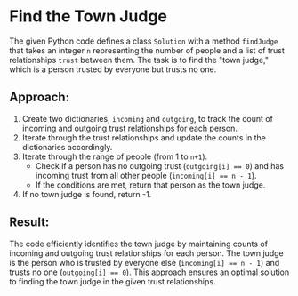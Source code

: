 # Find the Town Judge

The given Python code defines a class `Solution` with a method `findJudge` that takes an integer `n` representing the number of people and a list of trust relationships `trust` between them. The task is to find the "town judge," which is a person trusted by everyone but trusts no one.

## Approach:

1. Create two dictionaries, `incoming` and `outgoing`, to track the count of incoming and outgoing trust relationships for each person.
2. Iterate through the trust relationships and update the counts in the dictionaries accordingly.
3. Iterate through the range of people (from 1 to `n+1`).
   - Check if a person has no outgoing trust (`outgoing[i] == 0`) and has incoming trust from all other people (`incoming[i] == n - 1`).
   - If the conditions are met, return that person as the town judge.
4. If no town judge is found, return -1.

## Result:
The code efficiently identifies the town judge by maintaining counts of incoming and outgoing trust relationships for each person. The town judge is the person who is trusted by everyone else (`incoming[i] == n - 1`) and trusts no one (`outgoing[i] == 0`). This approach ensures an optimal solution to finding the town judge in the given trust relationships.
